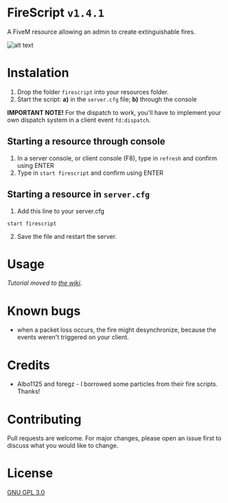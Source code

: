 # FireScript `v1.4.1`

A FiveM resource allowing an admin to create extinguishable fires.

![alt text](https://i.imgur.com/sZQEmP7.png "Example fire #1")

# Instalation

1. Drop the folder `firescript` into your resources folder.
2. Start the script: **a)** in the `server.cfg` file; **b)** through the console

**IMPORTANT NOTE!** For the dispatch to work, you'll have to implement your own dispatch system in a client event `fd:dispatch`.

## Starting a resource through console

1. In a server console, or client console (F8), type in `refresh` and confirm using ENTER
2. Type in `start firescript` and confirm using ENTER

## Starting a resource in `server.cfg`
1. Add this line to your server.cfg
```
start firescript
```
2. Save the file and restart the server.

# Usage

*Tutorial moved to [the wiki](https://github.com/gimicze/firescript/wiki).*

# Known bugs
- when a packet loss occurs, the fire might desynchronize, because the events weren't triggered on your client.

# Credits
- Albo1125 and foregz - I borrowed some particles from their fire scripts. Thanks!

# Contributing
Pull requests are welcome. For major changes, please open an issue first to discuss what you would like to change.

# License
[GNU GPL 3.0](https://github.com/gimicze/firescript/blob/main/LICENSE)
